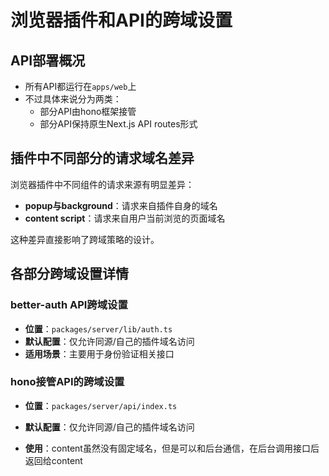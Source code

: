 # 浏览器插件和API的跨域设置

## API部署概况

- 所有API都运行在`apps/web`上
- 不过具体来说分为两类：
  - 部分API由hono框架接管
  - 部分API保持原生Next.js API routes形式

## 插件中不同部分的请求域名差异

浏览器插件中不同组件的请求来源有明显差异：

- **popup与background**：请求来自插件自身的域名
- **content script**：请求来自用户当前浏览的页面域名

这种差异直接影响了跨域策略的设计。

## 各部分跨域设置详情

### better-auth API跨域设置

- **位置**：`packages/server/lib/auth.ts`
- **默认配置**：仅允许同源/自己的插件域名访问
- **适用场景**：主要用于身份验证相关接口

### hono接管API的跨域设置

- **位置**：`packages/server/api/index.ts`

- **默认配置**：仅允许同源/自己的插件域名访问

- **使用**：content虽然没有固定域名，但是可以和后台通信，在后台调用接口后返回给content

